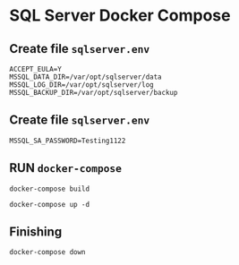 # SQL Server Docker Compose


## Create file `sqlserver.env`

```
ACCEPT_EULA=Y
MSSQL_DATA_DIR=/var/opt/sqlserver/data
MSSQL_LOG_DIR=/var/opt/sqlserver/log
MSSQL_BACKUP_DIR=/var/opt/sqlserver/backup
```

## Create file `sqlserver.env`
```
MSSQL_SA_PASSWORD=Testing1122
```

## RUN `docker-compose`

```
docker-compose build
```

```
docker-compose up -d
```

## Finishing

```
docker-compose down
```

